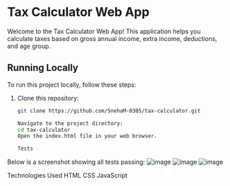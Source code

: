 # Tax Calculator Web App

Welcome to the Tax Calculator Web App! This application helps you calculate taxes based on gross annual income, extra income, deductions, and age group.

## Running Locally
To run this project locally, follow these steps:

1. Clone this repository:
   ```bash
   git clone https://github.com/SnehaM-0305/tax-calculator.git
   
   Navigate to the project directory:
   cd tax-calculator
   Open the index.html file in your web browser.
   
   Tests
Below is a screenshot showing all tests passing:
![image](https://github.com/SnehaM-0305/tax-calculator/assets/120019138/2a5bfedf-0a31-4dea-ae94-867678c9125a)
![image](https://github.com/SnehaM-0305/tax-calculator/assets/120019138/b0487c6c-13f1-495d-a538-2a22e795b568)
![image](https://github.com/SnehaM-0305/tax-calculator/assets/120019138/5f87da43-94ee-41a9-bcc8-96123441dd55)

Technologies Used
HTML
CSS
JavaScript
